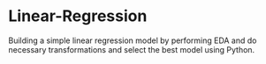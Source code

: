 # Linear-Regression
Building a simple linear regression model by performing EDA and do necessary transformations and select the best model using Python.
